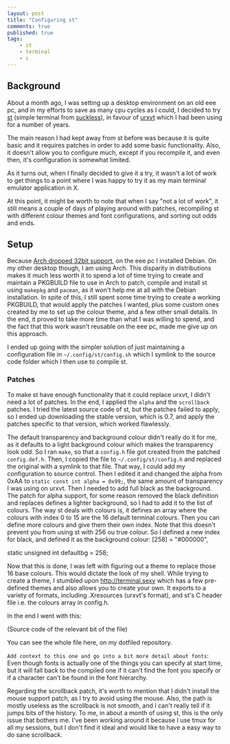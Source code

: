 ```yaml
---
layout: post
title: "Configuring st"
comments: true
published: true
tags:
    - st
    - terminal
    - c
---
```


## Background
About a month ago, I was setting up a desktop environment on an old eee pc,
and in my efforts to save as many cpu cycles as I could, I decided to try
[st](https://st.suckless.org/ "st - simple terminal") (simple terminal from
[suckless](https://suckless.org/ "Suckless - Software that sucks less")), in favour of
[urxvt](http://software.schmorp.de/pkg/rxvt-unicode.html "rxvt-unicode
homepage") which I had been using for a number of years.

The main reason I had kept away from st before was because it is quite basic
and it requires patches in order to add some basic functionality. Also, it
doesn't allow you to configure much, except if you recompile it, and even
then, it's configuration is somewhat limited.

As it turns out, when I finally decided to give it a try, it wasn't a lot of
work to get things to a point where I was happy to try it as my main terminal
emulator application in X.

At this point, it might be worth to note that when I say "not a lot of work",
it still means a couple of days of playing around with patches, recompiling st
with different colour themes and font configurations, and sorting out odds and
ends.

## Setup
Because [Arch dropped 32bit
support](https://www.archlinux.org/news/phasing-out-i686-support/), on the eee
pc I installed Debian. On my other desktop though, I am using Arch. This
disparity in distributions makes it much less worth it to spend a lot of time
trying to create and maintain a PKGBUILD file to use in Arch to patch, compile
and install st using `makepkg` and `pacman`, as it won't help me at all with
the Debian installation.
In spite of this, I still spent some time trying to create a working PKGBUILD,
that would apply the patches I wanted, plus some custom ones created by me to
set up the colour theme, and a few other small details. In the end, it proved
to take more time than what I was willing to spend, and the fact that this
work wasn't reusable on the eee pc, made me give up on this approach.

I ended up going with the simpler solution of just maintaining a configuration
  file in `~/.config/st/config.sh` which I symlink to the source code folder
  which I then use to compile st.

### Patches
To make st have enough functionality that it could replace urxvt, I didn't need a lot of patches. In the end, I applied the `alpha` and the `scrollback` patches. I tried the latest source code of st, but the patches failed to apply, so I ended up downloading the stable version, which is 0.7, and apply the patches specific to that version, which worked flawlessly.

The default transparency and background colour didn't really do it for me, as it defaults to a light background colour which makes the transparency look odd. So I ran `make`, so that a `config.h` file got created from the patched `config.def.h`. Then, I copied the file to `~/.config/st/config.h` and replaced the original with a symlink to that file. That way, I could add my configuration to source control. Then I edited it and changed the alpha from 0xAA to `static const int alpha = 0x99;`, the same amount of transparency I was using on urxvt.
Then I needed to add full black as the background. The patch for alpha support, for some reason removed the black definition and replaces defines a lighter background, so I had to add it to the list of colours.
The way st deals with colours is, it defines an array where the colours with index 0 to 15 are the 16 default terminal colours. Then you can define more colours and give them their own index. Note that this doesn't prevent you from using st with 256 ou true colour. So I defined a new index for black, and defined it as the background colour:
[258] = "#000000",

static unsigned int defaultbg = 258;

Now that this is done, I was left with figuring out a theme to replace those 16 base colours. This would dictate the look of my shell.
While trying to create a theme, I stumbled upon http://terminal.sexy which has a few pre-defined themes and also allows you to create your own. It exports to a variety of formats, including .Xresources (urxvt's format), and st's C header file i.e. the colours array in config.h.

In the end I went with this:

(Source code of the relevant bit of the file)

You can see the whole file here, on my dotfiled repository.

`Add context to this one and go into a bit more detail about fonts`: Even though fonts is actually one of the things you can specify at start time, but it will fall back to the compiled one if it can't find the font you specify or if a character can't be found in the font hierarchy.

Regarding the scrollback patch, it's worth to mention that I didn't install the mouse support patch, as I try to avoid using the mouse. Also, the path is mostly useless as the scrollback is not smooth, and I can't really tell if it jumps bits of the history. To me, in about a month of using st, this is the only issue that bothers me. I've been working around it because I use tmux for all my sessions, but I don't find it ideal and would like to have a easy way to do sane scrollback.
